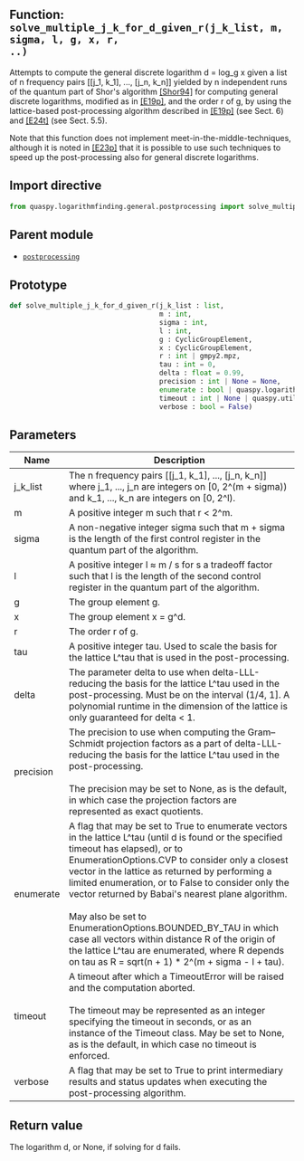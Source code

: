 ## Function: <code>solve\_multiple\_j\_k\_for\_d\_given\_r(j_k_list, m, sigma, l, g, x, r, ..)</code>
Attempts to compute the general discrete logarithm d = log_g x given a list of n frequency pairs [[j_1, k_1], ..., [j_n, k_n]] yielded by n independent runs of the quantum part of Shor's algorithm [[Shor94]](https://doi.org/10.1109/SFCS.1994.365700) for computing general discrete logarithms, modified as in [[E19p]](https://doi.org/10.48550/arXiv.1905.09084), and the order r of g, by using the lattice-based post-processing algorithm described in [[E19p]](https://doi.org/10.48550/arXiv.1905.09084) (see Sect. 6) and [[E24t]](https://diva-portal.org/smash/get/diva2:1902626/FULLTEXT01.pdf) (see Sect. 5.5).

Note that this function does not implement meet-in-the-middle-techniques, although it is noted in [[E23p]](https://doi.org/10.48550/arXiv.2309.01754) that it is possible to use such techniques to speed up the post-processing also for general discrete logarithms.

## Import directive
```python
from quaspy.logarithmfinding.general.postprocessing import solve_multiple_j_k_for_d_given_r
```

## Parent module
- [<code>postprocessing</code>](README.md)

## Prototype
```python
def solve_multiple_j_k_for_d_given_r(j_k_list : list,
                                     m : int,
                                     sigma : int,
                                     l : int,
                                     g : CyclicGroupElement,
                                     x : CyclicGroupElement,
                                     r : int | gmpy2.mpz,
                                     tau : int = 0,
                                     delta : float = 0.99,
                                     precision : int | None = None,
                                     enumerate : bool | quaspy.logarithmfinding.general.postprocessing.EnumerationOptions = False,
                                     timeout : int | None | quaspy.utils.timeout.Timeout = None,
                                     verbose : bool = False)
```

## Parameters
| <b>Name</b> | <b>Description</b> |
| ----------- | ------------------ |
| j_k_list | The n frequency pairs [[j_1, k_1], ..., [j_n, k_n]] where j_1, ..., j_n are integers on [0, 2^(m + sigma)) and k_1, ..., k_n are integers on [0, 2^l). |
| m | A positive integer m such that r < 2^m. |
| sigma | A non-negative integer sigma such that m + sigma is the length of the first control register in the quantum part of the algorithm. |
| l | A positive integer l ≈ m / s for s a tradeoff factor such that l is the length of the second control register in the quantum part of the algorithm. |
| g | The group element g. |
| x | The group element x = g^d. |
| r | The order r of g. |
| tau | A positive integer tau. Used to scale the basis for the lattice L^tau that is used in the post-processing. |
| delta | The parameter delta to use when delta-LLL-reducing the basis for the lattice L^tau used in the post-processing. Must be on the interval (1/4, 1]. A polynomial runtime in the dimension of the lattice is only guaranteed for delta < 1. |
| precision | The precision to use when computing the Gram–Schmidt projection factors as a part of delta-LLL-reducing the basis for the lattice L^tau used in the post-processing.<br><br>The precision may be set to None, as is the default, in which case the projection factors are represented as exact quotients. |
| enumerate | A flag that may be set to True to enumerate vectors in the lattice L^tau (until d is found or the specified timeout has elapsed), or to EnumerationOptions.CVP to consider only a closest vector in the lattice as returned by performing a limited enumeration, or to False to consider only the vector returned by Babai's nearest plane algorithm.<br><br>May also be set to EnumerationOptions.BOUNDED_BY_TAU in which case all vectors within distance R of the origin of the lattice L^tau are enumerated, where R depends on tau as R = sqrt(n + 1) * 2^(m + sigma - l + tau). |
| timeout | A timeout after which a TimeoutError will be raised and the computation aborted.<br><br>The timeout may be represented as an integer specifying the timeout in seconds, or as an instance of the Timeout class. May be set to None, as is the default, in which case no timeout is enforced. |
| verbose | A flag that may be set to True to print intermediary results and status updates when executing the post-processing algorithm. |

## Return value
The logarithm d, or None, if solving for d fails.

